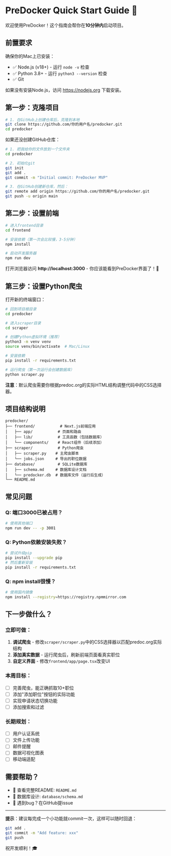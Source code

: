 # PreDocker Quick Start Guide 🚀

欢迎使用PreDocker！这个指南会帮你在**10分钟内**启动项目。

## 前置要求

确保你的Mac上已安装：
- ✅ Node.js (v18+) - 运行 `node -v` 检查
- ✅ Python 3.8+ - 运行 `python3 --version` 检查
- ✅ Git

如果没有安装Node.js，访问 https://nodejs.org 下载安装。

## 第一步：克隆项目

```bash
# 1. 在GitHub上创建仓库后，克隆到本地
git clone https://github.com/你的用户名/predocker.git
cd predocker
```

如果还没创建GitHub仓库：
```bash
# 1. 把我给你的文件放到一个文件夹
cd predocker

# 2. 初始化git
git init
git add .
git commit -m "Initial commit: PreDocker MVP"

# 3. 在GitHub创建新仓库，然后：
git remote add origin https://github.com/你的用户名/predocker.git
git push -u origin main
```

## 第二步：设置前端

```bash
# 进入frontend目录
cd frontend

# 安装依赖（第一次会比较慢，3-5分钟）
npm install

# 启动开发服务器
npm run dev
```

打开浏览器访问 **http://localhost:3000** - 你应该能看到PreDocker界面了！🎉

## 第三步：设置Python爬虫

打开新的终端窗口：

```bash
# 回到项目根目录
cd predocker

# 进入scraper目录
cd scraper

# 创建Python虚拟环境（推荐）
python3 -m venv venv
source venv/bin/activate  # Mac/Linux

# 安装依赖
pip install -r requirements.txt

# 运行爬虫（第一次运行会创建数据库）
python scraper.py
```

**注意**：默认爬虫需要你根据predoc.org的实际HTML结构调整代码中的CSS选择器。

## 项目结构说明

```
predocker/
├── frontend/           # Next.js前端应用
│   ├── app/           # 页面和路由
│   ├── lib/           # 工具函数（包括数据库）
│   └── components/    # React组件（后续添加）
├── scraper/           # Python爬虫
│   ├── scraper.py    # 主爬虫脚本
│   └── jobs.json     # 导出的职位数据
├── database/          # SQLite数据库
│   ├── schema.md     # 数据库设计文档
│   └── predocker.db  # 数据库文件（运行后生成）
└── README.md
```

## 常见问题

### Q: 端口3000已被占用？
```bash
# 使用其他端口
npm run dev -- -p 3001
```

### Q: Python依赖安装失败？
```bash
# 尝试升级pip
pip install --upgrade pip
# 然后重新安装
pip install -r requirements.txt
```

### Q: npm install很慢？
```bash
# 使用国内镜像
npm install --registry=https://registry.npmmirror.com
```

## 下一步做什么？

### 立即可做：
1. **调试爬虫** - 修改`scraper/scraper.py`中的CSS选择器以匹配predoc.org实际结构
2. **添加真实数据** - 运行爬虫后，刷新前端页面看真实职位
3. **自定义界面** - 修改`frontend/app/page.tsx`改变UI

### 本周目标：
- [ ] 完善爬虫，能正确抓取10+职位
- [ ] 添加"添加职位"按钮的实际功能
- [ ] 实现申请状态切换功能
- [ ] 添加搜索和过滤

### 长期规划：
- [ ] 用户认证系统
- [ ] 文件上传功能
- [ ] 邮件提醒
- [ ] 数据可视化图表
- [ ] 移动端适配

## 需要帮助？

- 📖 查看完整README: `README.md`
- 💾 数据库设计: `database/schema.md`
- 🐛 遇到bug？在GitHub提issue

---

**提示**：建议每完成一个小功能就commit一次，这样可以随时回退：
```bash
git add .
git commit -m "Add feature: xxx"
git push
```

祝开发顺利！🎓
